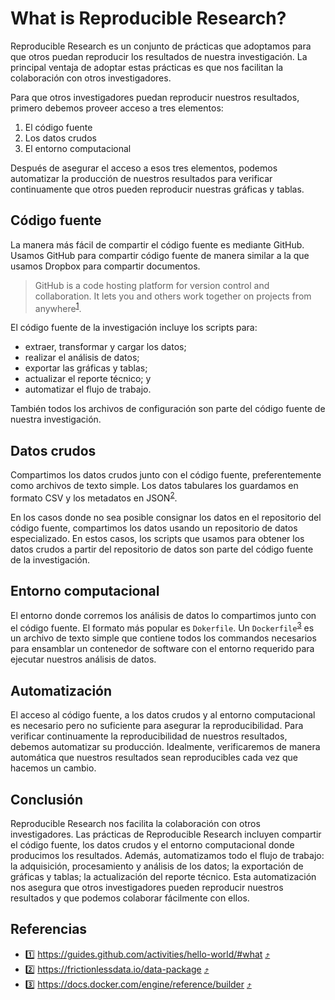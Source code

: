 # What is Reproducible Research?

Reproducible Research es un conjunto de prácticas que adoptamos para que otros puedan reproducir los
resultados de nuestra investigación. La principal ventaja de adoptar estas prácticas es que nos
facilitan la colaboración con otros investigadores.

Para que otros investigadores puedan reproducir nuestros resultados, primero debemos proveer acceso
a tres elementos:

1. El código fuente
1. Los datos crudos
1. El entorno computacional

Después de asegurar el acceso a esos tres elementos, podemos automatizar la producción de nuestros
resultados para verificar continuamente que otros pueden reproducir nuestras gráficas y tablas.

## Código fuente

La manera más fácil de compartir el código fuente es mediante GitHub. Usamos GitHub para compartir
código fuente de manera similar a la que usamos Dropbox para compartir documentos.

> GitHub is a code hosting platform for version control and collaboration. It lets you and others
> work together on projects from anywhere<sup id="1">[1](#github)</sup>.

El código fuente de la investigación incluye los scripts para:

- extraer, transformar y cargar los datos;
- realizar el análisis de datos;
- exportar las gráficas y tablas;
- actualizar el reporte técnico; y
- automatizar el flujo de trabajo.

También todos los archivos de configuración son parte del código fuente de nuestra investigación.

## Datos crudos

Compartimos los datos crudos junto con el código fuente, preferentemente como archivos de texto
simple. Los datos tabulares los guardamos en formato CSV y los metadatos en JSON<sup
id="2">[2](#datapackage)</sup>.

En los casos donde no sea posible consignar los datos en el repositorio del código fuente,
compartimos los datos usando un repositorio de datos especializado. En estos casos, los scripts que
usamos para obtener los datos crudos a partir del repositorio de datos son parte del código fuente
de la investigación.

## Entorno computacional

El entorno donde corremos los análisis de datos lo compartimos junto con el código fuente. El
formato más popular es `Dokerfile`. Un `Dockerfile`<sup id="3">[3](#dockerfile)</sup> es un archivo
de texto simple que contiene todos los commandos necesarios para ensamblar un contenedor de software
con el entorno requerido para ejecutar nuestros análisis de datos.

## Automatización

El acceso al código fuente, a los datos crudos y al entorno computacional es necesario pero no
suficiente para asegurar la reproducibilidad. Para verificar continuamente la reproducibilidad de
nuestros resultados, debemos automatizar su producción. Idealmente, verificaremos de manera
automática que nuestros resultados sean reproducibles cada vez que hacemos un cambio.

## Conclusión

Reproducible Research nos facilita la colaboración con otros investigadores. Las prácticas de
Reproducible Research incluyen compartir el código fuente, los datos crudos y el entorno
computacional donde producimos los resultados. Además, automatizamos todo el flujo de trabajo: la
adquisición, procesamiento y análisis de los datos; la exportación de gráficas y tablas; la
actualización del reporte técnico. Esta automatización nos asegura que otros investigadores pueden
reproducir nuestros resultados y que podemos colaborar fácilmente con ellos.

## Referencias

- <a name="github">1️⃣</a> https://guides.github.com/activities/hello-world/#what [⤴️](#1)
- <a name="datapackage">2️⃣</a> https://frictionlessdata.io/data-package [⤴️](#2)
- <a name="dockerfile">3️⃣</a> https://docs.docker.com/engine/reference/builder [⤴️](#3)
